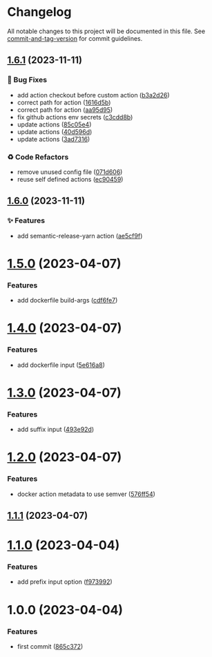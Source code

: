 # Changelog

All notable changes to this project will be documented in this file. See [commit-and-tag-version](https://github.com/absolute-version/commit-and-tag-version) for commit guidelines.

## [1.6.1](https://github.com/tiwariav/github-actions/compare/v1.6.0...v1.6.1) (2023-11-11)

### 🐛 Bug Fixes

* add action checkout before custom action ([b3a2d26](https://github.com/tiwariav/github-actions/commit/b3a2d26e535bbced43f243839c97c7816a171f6c))
* correct path for action ([1616d5b](https://github.com/tiwariav/github-actions/commit/1616d5b495de810a2ba6fea369c4411272a4752e))
* correct path for action ([aa95d95](https://github.com/tiwariav/github-actions/commit/aa95d959b51abc0f3ca21c363d27925e28c5a538))
* fix github actions env secrets ([c3cdd8b](https://github.com/tiwariav/github-actions/commit/c3cdd8b65d528eb2e94abba0c8e40390ff68f210))
* update actions ([85c05e4](https://github.com/tiwariav/github-actions/commit/85c05e4c2240da45b871f160ee04cfac070d8397))
* update actions ([40d596d](https://github.com/tiwariav/github-actions/commit/40d596d0867d8746757db57c405a0e2e1ed0d4e9))
* update actions ([3ad7316](https://github.com/tiwariav/github-actions/commit/3ad7316f0913237b5d1b6a0e0a6dc08064839d8c))

### ♻️ Code Refactors

* remove unused config file ([071d606](https://github.com/tiwariav/github-actions/commit/071d6064230d364470db8fc6ca2115c8f9c1c8ff))
* reuse self defined actions ([ec90459](https://github.com/tiwariav/github-actions/commit/ec9045933e19dc010fafee3c777fac05318fe68a))

## [1.6.0](https://github.com/tiwariav/github-actions/compare/v1.5.0...v1.6.0) (2023-11-11)

### ✨ Features

* add semantic-release-yarn action ([ae5cf9f](https://github.com/tiwariav/github-actions/commit/ae5cf9fc2c2f64f181d9e847889bee0e5b2d7b54))

# [1.5.0](https://github.com/tiwariav/github-actions/compare/v1.4.0...v1.5.0) (2023-04-07)

### Features

* add dockerfile build-args ([cdf6fe7](https://github.com/tiwariav/github-actions/commit/cdf6fe79b98695f2b94bc9d6de63110daa99d668))

# [1.4.0](https://github.com/tiwariav/github-actions/compare/v1.3.0...v1.4.0) (2023-04-07)

### Features

* add dockerfile input ([5e616a8](https://github.com/tiwariav/github-actions/commit/5e616a86341f774692fc2e70632ff27892058540))

# [1.3.0](https://github.com/tiwariav/github-actions/compare/v1.2.0...v1.3.0) (2023-04-07)

### Features

* add suffix input ([493e92d](https://github.com/tiwariav/github-actions/commit/493e92d09eb33665d2dcdb018cac3d5fc7ab38e0))

# [1.2.0](https://github.com/tiwariav/github-actions/compare/v1.1.1...v1.2.0) (2023-04-07)

### Features

* docker action metadata to use semver ([576ff54](https://github.com/tiwariav/github-actions/commit/576ff54399d09f982d14b3596a01907ea6d8533e))

## [1.1.1](https://github.com/tiwariav/github-actions/compare/v1.1.0...v1.1.1) (2023-04-07)

# [1.1.0](https://github.com/tiwariav/github-actions/compare/v1.0.0...v1.1.0) (2023-04-04)

### Features

* add prefix input option ([f973992](https://github.com/tiwariav/github-actions/commit/f9739925bc64c4981bdd5241a8d34c4253e37d81))

# 1.0.0 (2023-04-04)

### Features

* first commit ([865c372](https://github.com/tiwariav/github-actions/commit/865c3729a313b8194cdb006d683ee14d0bb99c86))
